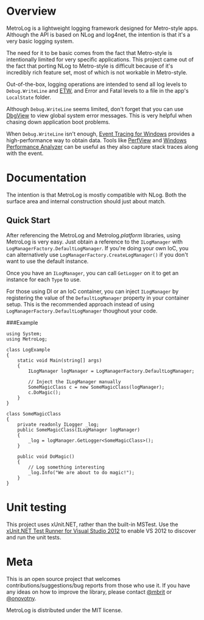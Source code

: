 Overview
===
MetroLog is a lightweight logging framework designed for Metro-style apps. Although the API is based on
NLog and log4net, the intention is that it's a very basic logging system. 

The need for it to be basic comes from the fact that Metro-style is intentionally limited for very specific 
applications. This project came out of the fact that porting NLog to Metro-style is difficult because of it's 
incredibly rich feature set, most of which is not workable in Metro-style.

Out-of-the-box, logging operations are intended to send all log levels to `Debug.WriteLine` and [ETW](http://blogs.msdn.com/b/vancem/archive/2012/07/09/logging-your-own-etw-events-in-c-system-diagnostics-tracing-eventsource.aspx), 
and Error and Fatal levels to a file in the app's `LocalState` folder.

Although `Debug.WriteLine` seems limited, don't forget that you can use [DbgView](http://technet.microsoft.com/en-us/sysinternals/bb896647.aspx)
to view global system error messages. This is very helpful when chasing down application boot problems.

When `Debug.WriteLine` isn't enough, [Event Tracing for Windows](http://msdn.microsoft.com/en-us/library/windows/desktop/ff190903.aspx) provides a high-performance way to obtain data.
Tools like [PerfView](http://www.microsoft.com/en-us/download/details.aspx?id=28567) and [Windows Performance Analyzer](http://msdn.microsoft.com/en-us/performance/cc752957.aspx)
can be useful as they also capture stack traces along with the event.

Documentation
===
The intention is that MetroLog is mostly compatible with NLog. Both the surface area and internal construction
should just about match.

Quick Start
---
After referencing the MetroLog and Metrolog._platform_ libraries, using MetroLog is very easy. Just obtain a reference to the `ILogManager` 
with `LogManagerFactory.DefaultLogManager`. If you're doing your own IoC, you can alternatively use `LogManagerFactory.CreateLogManager()`
if you don't want to use the default instance.

Once you have an `ILogManager`, you can call `GetLogger` on it to get an instance for each `Type` to use.

For those using DI or an IoC container, you can inject `ILogManager` by registering the value of the `DefaultLogManager` property
in your container setup. This is the recommended approach instead of using `LogManagerFactory.DefaultLogManager` thoughout your code.

###Example

	using System;
	using MetroLog;

	class LogExample
	{
		static void Main(string[] args)
		{
			ILogManager logManager = LogManagerFactory.DefaultLogManager;

			// Inject the ILogManager manually
			SomeMagicClass c = new SomeMagicClass(logManager);
			c.DoMagic();
		}
	}

	class SomeMagicClass
	{
		private readonly ILogger _log;
		public SomeMagicClass(ILogManager logManager)
		{
			_log = logManager.GetLogger<SomeMagicClass>();
		}

		public void DoMagic()
		{
			// Log something interesting
			_log.Info("We are about to do magic!");			
		}
	}
		

Unit testing
===
This project uses xUnit.NET, rather than the built-in MSTest. Use the
[xUnit.NET Test Runner for Visual Studio 2012](http://visualstudiogallery.msdn.microsoft.com/463c5987-f82b-46c8-a97e-b1cde42b9099) to
enable VS 2012 to discover and run the unit tests.

Meta
===
This is an open source project that welcomes contributions/suggestions/bug reports from those who use it. 
If you have any ideas on how to improve the library, please contact [@mbrit](https://twitter.com/mbrit) or 
[@onovotny](https://twitter.com/onovotny).

MetroLog is distributed under the MIT license. 
